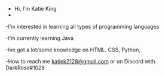- Hi, I’m Katie King
- 
-I’m interested in learning all types of programming languages

-I’m currently learning Java

-Ive got a lot/some knowledge on HTML. CSS, Python,

-How to reach me katiek2128@gmail.com or on Discord with DarkRose#1028

<!---
DarkRose2021/DarkRose2021 is a ✨ special ✨ repository because its `README.md` (this file) appears on your GitHub profile.
You can click the Preview link to take a look at your changes.
--->
